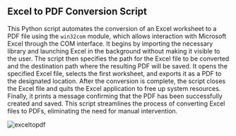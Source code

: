 ## Excel to PDF Conversion Script

This Python script automates the conversion of an Excel worksheet to a PDF file using the `win32com` module, which allows interaction with Microsoft Excel through the COM interface. It begins by importing the necessary library and launching Excel in the background without making it visible to the user. The script then specifies the path for the Excel file to be converted and the destination path where the resulting PDF will be saved. It opens the specified Excel file, selects the first worksheet, and exports it as a PDF to the designated location. After the conversion is complete, the script closes the Excel file and quits the Excel application to free up system resources. Finally, it prints a message confirming that the PDF has been successfully created and saved. This script streamlines the process of converting Excel files to PDFs, eliminating the need for manual intervention.

![exceltopdf](https://github.com/user-attachments/assets/ed1790c8-2b84-4d96-89a7-8999fc2cd11f)
